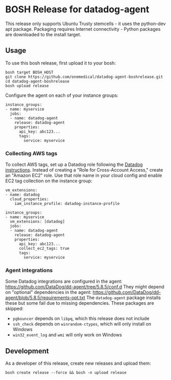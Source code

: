 # BOSH Release for datadog-agent

This release only supports Ubuntu Trusty stemcells - it uses the python-dev apt package.
Packaging requires Internet connectivity - Python packages are downloaded to the install target.

## Usage

To use this bosh release, first upload it to your bosh:

```
bosh target BOSH_HOST
git clone https://github.com/onemedical/datadog-agent-boshrelease.git
cd datadog-agent-boshrelease
bosh upload release
```

Configure the agent on each of your instance groups:

```
instance_groups:
- name: myservice
  jobs:
  - name: datadog-agent
    release: datadog-agent
    properties:
      api_key: abc123...
      tags:
        service: myservice
```

### Collecting AWS tags

To collect AWS tags, set up a Datadog role following the [Datadog instructions](http://docs.datadoghq.com/integrations/aws/).
Instead of creating a "Role for Cross-Account Access," create an "Amazon EC2" role.
Use that role name in your cloud config and enable EC2 tag collection on the instance group:

```
vm_extensions:
- name: datadog
  cloud_properties:
    iam_instance_profile: datadog-instance-profile
```

```
instance_groups:
- name: myservice
  vm_extensions: [datadog]
  jobs:
  - name: datadog-agent
    release: datadog-agent
    properties:
      api_key: abc123...
      collect_ec2_tags: true
      tags:
        service: myservice
```

### Agent integrations

Some Datadog integrations are configured in the agent: https://github.com/DataDog/dd-agent/tree/5.8.5/conf.d
They might depend on "optional" dependencies in the agent: https://github.com/DataDog/dd-agent/blob/5.8.5/requirements-opt.txt
The `datadog-agent` package installs these but some fail due to missing dependencies.
These packages are skipped:

* `pgbouncer` depends on `libpq`, which this release does not include
* `ssh_check` depends on `winrandom-ctypes`, which will only install on Windows
* `win32_event_log` and `wmi` will only work on Windows

## Development

As a developer of this release, create new releases and upload them:

```
bosh create release --force && bosh -n upload release
```
